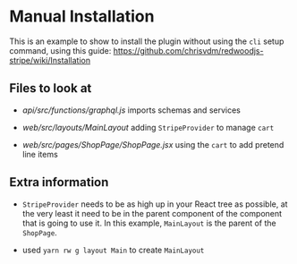# Manual Installation

This is an example to show to install the plugin without using the `cli` setup command, using this guide: https://github.com/chrisvdm/redwoodjs-stripe/wiki/Installation

## Files to look at
- _api/src/functions/graphql.js_
imports schemas and services

- _web/src/layouts/MainLayout_
adding `StripeProvider` to manage `cart`

- _web/src/pages/ShopPage/ShopPage.jsx_
using the `cart` to add pretend line items

## Extra information
- `StripeProvider` needs to be as high up in your React tree as possible, at the very least it need to be in the parent component of the component that is going to use it. In this example, `MainLayout` is the parent of the `ShopPage`.

- used `yarn rw g layout Main` to create `MainLayout`
